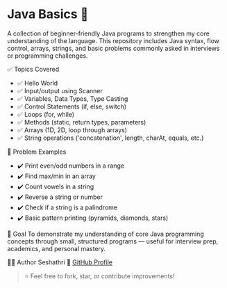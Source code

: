 # Java Basics 🚀
A collection of beginner-friendly Java programs to strengthen my core understanding of the language. This repository includes Java syntax, flow control, arrays, strings, and basic problems commonly asked in interviews or programming challenges.

✅ Topics Covered

- ✅ Hello World
- ✅ Input/output using Scanner
- ✅ Variables, Data Types, Type Casting
- ✅ Control Statements (if, else, switch)
- ✅ Loops (for, while)
- ✅ Methods (static, return types, parameters)
- ✅ Arrays (1D, 2D, loop through arrays)
- ✅ String operations ('concatenation', length, charAt, equals, etc.)

🔹 Problem Examples
- ✔️ Print even/odd numbers in a range
- ✔️ Find max/min in an array
- ✔️ Count vowels in a string
- ✔️ Reverse a string or number
- ✔️ Check if a string is a palindrome
- ✔️ Basic pattern printing (pyramids, diamonds, stars)

📌 Goal
To demonstrate my understanding of core Java programming concepts through small, structured programs — useful for interview prep, academics, and personal mastery.

🙋‍♂️ Author
Seshathri 
🔗 [GitHub Profile](https://github.com/seshathri044)
> ⭐ Feel free to fork, star, or contribute improvements!
